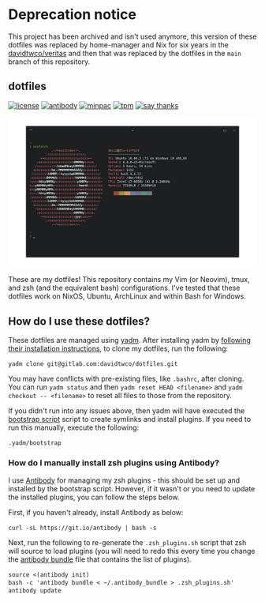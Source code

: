 # Deprecation notice
This project has been archived and isn't used anymore, this version of these dotfiles was
replaced by home-manager and Nix for six years in the [davidtwco/veritas][veritas]
and then that was replaced by the dotfiles in the `main` branch of this repository.

[veritas]: https://github.com/davidtwco/veritas

## dotfiles
[![license][license-badge]][license]
[![antibody][ab-badge]][ab]
[![minpac][mp-badge]][mp]
[![tpm][tpm-badge]][tpm]
[![say thanks][st-badge]][st]

<p align="center">
  <img alt="Screenshot" src=".yadm/screenshot.png" />
</p>

These are my dotfiles! This repository contains my Vim (or Neovim), tmux, and zsh (and the
equivalent bash) configurations. I've tested that these dotfiles work on NixOS, Ubuntu, ArchLinux
and within Bash for Windows.

[license]: https://github.com/davidtwco/dotfiles
[license-badge]: https://img.shields.io/github/license/davidtwco/dotfiles.svg?style=flat-square
[ab]: https://github.com/getantibody/antibody
[ab-badge]: https://img.shields.io/badge/powered%20by-antibody-blue.svg?style=flat-square
[mp]: https://github.com/k-takata/minpac
[mp-badge]: https://img.shields.io/badge/powered%20by-minpac-blue.svg?style=flat-square
[tpm]: https://github.com/tmux-plugins/tpm
[tpm-badge]: https://img.shields.io/badge/powered%20by-tpm-blue.svg?style=flat-square
[st]: https://saythanks.io/to/davidtwco
[st-badge]: https://img.shields.io/badge/Say%20Thanks-!-1EAEDB.svg?style=flat-square

## How do I use these dotfiles?
These dotfiles are managed using [yadm](https://thelocehiliosan.github.io/yadm). After installing
yadm by [following their installation instructions][yadm_instr], to clone my dotfiles, run the
following:

```
yadm clone git@gitlab.com:davidtwco/dotfiles.git
```

You may have conflicts with pre-existing files, like `.bashrc`, after cloning. You can run
`yadm status` and then `yadm reset HEAD <filename>` and `yadm checkout -- <filename>` to reset all
files to those from the repository.

If you didn't run into any issues above, then yadm will have executed the
[bootstrap script](.yadm/bootstrap) script to create symlinks and install plugins. If you need to
run this manually, execute the following:

```
.yadm/bootstrap
```

### How do I manually install zsh plugins using Antibody?
I use [Antibody](https://github.com/getantibody/antibody) for managing my zsh plugins - this
should be set up and installed by the bootstrap script. However, if it wasn't or you need to
update the installed plugins, you can follow the steps below.

First, if you haven't already, install Antibody as below:

```
curl -sL https://git.io/antibody | bash -s
```

Next, run the following to re-generate the `.zsh_plugins.sh` script that zsh will source to load
plugins (you will need to redo this every time you change the [antibody bundle](.antibody_bundle)
file that contains the list of plugins).

```
source <(antibody init)
bash -c 'antibody bundle < ~/.antibody_bundle > .zsh_plugins.sh'
antibody update
```

[yadm_instr]: https://thelocehiliosan.github.io/yadm/docs/install
